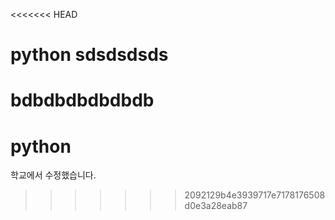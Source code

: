 <<<<<<< HEAD
# python sdsdsdsds
bdbdbdbdbdbdb
=======
# python

학교에서 수정했습니다.
>>>>>>> 2092129b4e3939717e7178176508d0e3a28eab87
